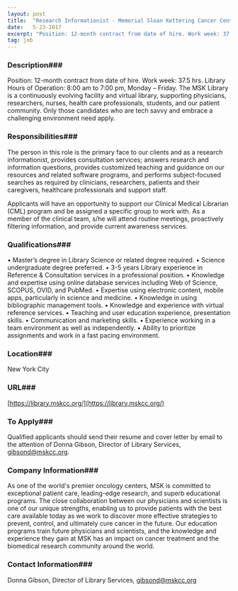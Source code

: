 ```yaml
---
layout: post
title:  "Research Informationist - Memorial Sloan Kettering Cancer Center (MSK) Library"
date:   5-23-2017
excerpt: "Position: 12-month contract from date of hire. Work week: 37.5 hrs. Library Hours of Operation: 8:00 am to 7:00 pm, Monday – Friday. The MSK Library is a continuously evolving facility and virtual library, supporting physicians, researchers, nurses, health care professionals, students, and our patient community. Only those candidates who..."
tag: job
---
```


### Description###

Position: 12-month contract from date of hire. Work week: 37.5 hrs. Library Hours of Operation: 8:00 am to 7:00 pm, Monday – Friday. The MSK Library is a continuously evolving facility and virtual library, supporting physicians, researchers, nurses, health care professionals, students, and our patient community. Only those candidates who are tech savvy and embrace a challenging environment need apply.


### Responsibilities###

The person in this role is the primary face to our clients and as a research informationist, provides consultation services; answers research and information questions, provides customized teaching and guidance on our resources and related software programs, and performs subject-focused searches as required by clinicians, researchers, patients and their caregivers, healthcare professionals and support staff.  

Applicants will have an opportunity to support our Clinical Medical Librarian (CML) program and be assigned a specific group to work with. As a member of the clinical team, s/he will attend routine meetings, proactively filtering information, and provide current awareness services. 


### Qualifications###

•	Master’s degree in Library Science or related degree required. 
•	Science undergraduate degree preferred. 
•	3-5 years Library experience in Reference & Consultation services in a professional position. 
•	Knowledge and expertise using online database services including Web of Science, SCOPUS, OVID, and PubMed.
•	Expertise using electronic content, mobile apps, particularly in science and medicine.
•	Knowledge in using bibliographic management tools.
•	Knowledge and experience with virtual reference services.
•	Teaching and user education experience, presentation skills.
•	Communication and marketing skills. 
•	Experience working in a team environment as well as independently.
•	Ability to prioritize assignments and work in a fast pacing environment. 





### Location###

New York City


### URL###

[https://library.mskcc.org/](https://library.mskcc.org/)

### To Apply###

Qualified applicants should send their resume and cover letter by email to the attention of Donna Gibson, Director of Library Services, gibsond@mskcc.org.


### Company Information###

As one of the world's premier oncology centers, MSK is committed to exceptional patient care, leading-edge research, and superb educational programs. The close collaboration between our physicians and scientists is one of our unique strengths, enabling us to provide patients with the best care available today as we work to discover more effective strategies to prevent, control, and ultimately cure cancer in the future. Our education programs train future physicians and scientists, and the knowledge and experience they gain at MSK has an impact on cancer treatment and the biomedical research community around the world. 


### Contact Information###

Donna Gibson, Director of Library Services, gibsond@mskcc.org

